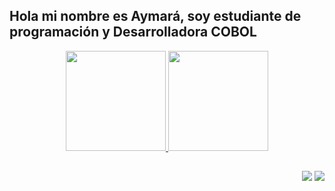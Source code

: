 ## Hola mi nombre es Aymará, soy estudiante de programación y Desarrolladora COBOL

<div align="center">
  <a href="https://github.com/afusdeveloper">
  <img height="160em" src="https://github-readme-stats.vercel.app/api?username=afusdeveloper&show_icons=true&theme=dark&include_all_commits=true&count_private=true"/>
  <img height="160em" src="https://github-readme-stats.vercel.app/api/top-langs/?username=afusdeveloper&layout=compact&langs_count=7&theme=dark"/>
</div>

##
<div align="right">
  <a href = "mailto:aymara.fusaro@gmail.com"><img src="https://img.shields.io/badge/-Gmail-%23333?style=for-the-badge&logo=gmail&logoColor=white" target="_blank"></a>
  <a href="https://www.linkedin.com/in/aymar%C3%A1-micaela-fusaro-024a49155" target="_blank"><img src="https://img.shields.io/badge/-LinkedIn-%230077B5?style=for-the-badge&logo=linkedin&logoColor=white" target="_blank"></a>
  </div>
